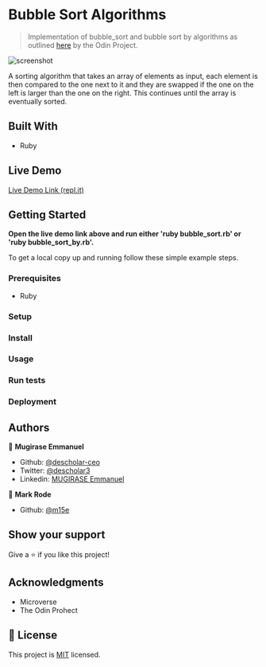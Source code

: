 # Bubble Sort Algorithms

> Implementation of bubble_sort and bubble sort by algorithms as outlined [here](https://github.com/TheOdinProject/curriculum/blob/master/ruby_programming/archive/basic_ruby/project_advanced_building_blocks.md#assignment-1) by the Odin Project.

![screenshot](./bubble_sort.gif)

A sorting algorithm that takes an array of elements as input, each element is then compared to the one next to it and they are swapped if the one on the left is larger than the one on the right. This continues until the array is eventually sorted.

## Built With

- Ruby

## Live Demo

[Live Demo Link (repl.it)](https://repl.it/@descholarceo/bubble-sort#README.md)


## Getting Started

**Open the live demo link above and run either 'ruby bubble_sort.rb' or 'ruby bubble_sort_by.rb'.**

To get a local copy up and running follow these simple example steps.

### Prerequisites

- Ruby

### Setup

### Install

### Usage

### Run tests

### Deployment



## Authors

👤 **Mugirase Emmanuel**

- Github: [@descholar-ceo](https://github.com/descholar-ceo)
- Twitter: [@descholar3](https://twitter.com/descholar3)
- Linkedin: [MUGIRASE Emmanuel](https://github.com/descholar-ceo/accommodations-directory/blob/master/linkedin.com/in/mugirase-emmanuel-a90b49143)

👤 **Mark Rode**

- Github: [@m15e](https://github.com/m15e)

## Show your support

Give a ⭐️ if you like this project!

## Acknowledgments

- Microverse
- The Odin Prohect

## 📝 License

This project is [MIT](lic.url) licensed.